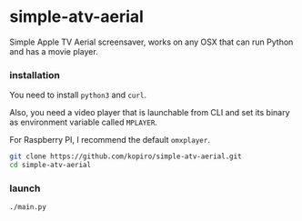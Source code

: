 # simple-atv-aerial

Simple Apple TV Aerial screensaver, works on any OSX that can run Python and has a movie player.

### installation

You need to install `python3` and `curl`.

Also, you need a video player that is launchable from CLI and set its binary as environment variable called `MPLAYER`.

For Raspberry PI, I recommend the default `omxplayer`.

```sh
git clone https://github.com/kopiro/simple-atv-aerial.git
cd simple-atv-aerial
```

### launch

```sh
./main.py
```
